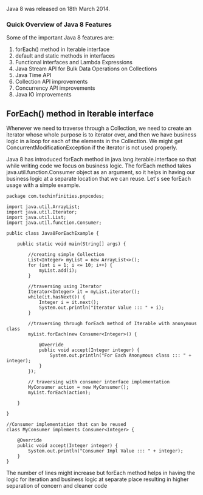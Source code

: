 Java 8 was released on 18th March 2014.

### Quick Overview of Java 8 Features

Some of the important Java 8 features are: 
1.  forEach() method in Iterable interface
2.  default and static methods in interfaces
3.  Functional interfaces and Lambda Expressions
4.  Java Stream API for Bulk Data Operations on Collections 
5.  Java Time API
6.  Collection API improvements
7.  Concurrency API improvements 
8.  Java IO improvements

## ForEach() method in Iterable interface
Whenever we need to traverse through a Collection, we need to create an iterator whose whole purpose is to iterator over, and then we have business logic in a loop for each of the elements in the Collection. We might get ConcurrentModificationException if the iterator is not used properly.

Java 8 has introduced forEach method in java.lang.iterable.interface so that while writing code we focus on business logic. The forEach method takes java.util.function.Consumer object as an argument, so it helps in having our business logic at a separate location that we can reuse. Let's see forEach usage with a simple example.


```
package com.techinfinities.pnpcodes;  
  
import java.util.ArrayList;  
import java.util.Iterator;  
import java.util.List;  
import java.util.function.Consumer;  
  
public class Java8ForEachExample {  
  
    public static void main(String[] args) {  
  
        //creating simple Collection  
        List<Integer> myList = new ArrayList<>();  
        for (int i = 1; i <= 10; i++) {  
            myList.add(i);  
        }  
  
        //traversing using Iterator  
        Iterator<Integer> it = myList.iterator();  
        while(it.hasNext()) {  
            Integer i = it.next();  
            System.out.println("Iterator Value ::: " + i);  
        }  
  
        //traversing through forEach method of Iterable with anonymous class  
        myList.forEach(new Consumer<Integer>() {  
  
            @Override  
            public void accept(Integer integer) {  
                System.out.println("For Each Anonymous class ::: " + integer);  
            }  
        });  
  
        // traversing with consumer interface implementation  
        MyConsumer action = new MyConsumer();  
        myList.forEach(action);  
  
    }  
  
}  
  
//Consumer implementation that can be reused  
class MyConsumer implements Consumer<Integer> {  
  
    @Override  
    public void accept(Integer integer) {  
        System.out.println("Consumer Impl Value ::: " + integer);  
    }  
}
```

The number of lines might increase but forEach method helps in having the logic for iteration and business logic at separate place resulting in higher separation of concern and cleaner code